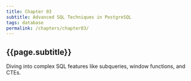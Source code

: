 ```yaml
---
title: Chapter 03
subtitle: Advanced SQL Techniques in PostgreSQL
tags: database
permalink: /chapters/chapter03/
---
```

## {{page.subtitle}}

Diving into complex SQL features like subqueries, window functions, and CTEs.
